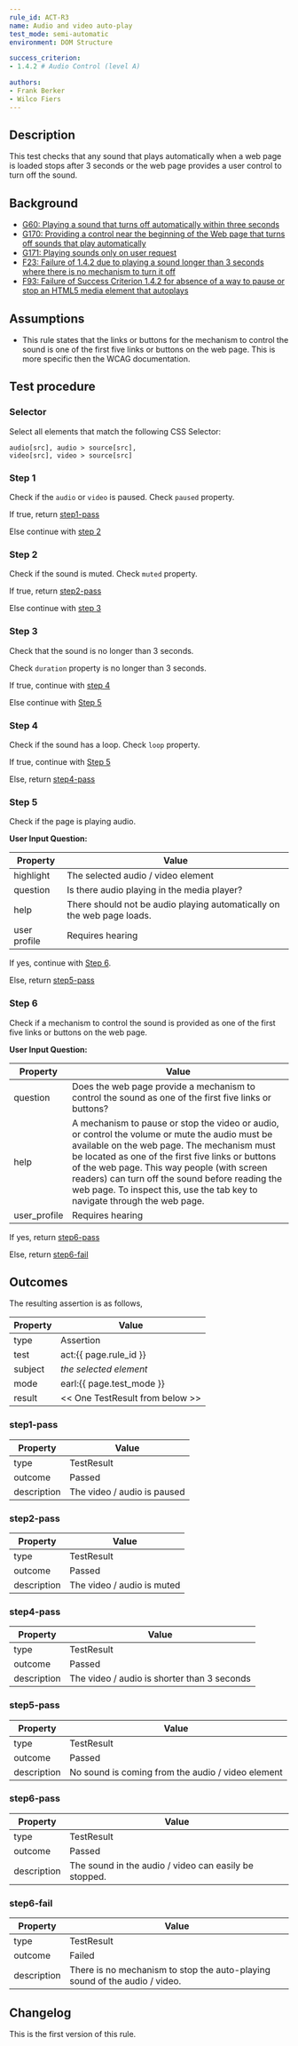 ```yaml
---
rule_id: ACT-R3
name: Audio and video auto-play
test_mode: semi-automatic
environment: DOM Structure

success_criterion:
- 1.4.2 # Audio Control (level A)

authors:
- Frank Berker
- Wilco Fiers
---
```


## Description

This test checks that any sound that plays automatically when a web page is loaded stops after 3 seconds or the web page provides a user control to turn off the sound.

## Background

- [G60: Playing a sound that turns off automatically within three seconds](http://www.w3.org/TR/2014/NOTE-WCAG20-TECHS-20140916/G60)
- [G170: Providing a control near the beginning of the Web page that turns off sounds that play automatically](http://www.w3.org/TR/2014/NOTE-WCAG20-TECHS-20140916/G170)
- [G171: Playing sounds only on user request](http://www.w3.org/TR/2014/NOTE-WCAG20-TECHS-20140916/G171)
- [F23: Failure of 1.4.2 due to playing a sound longer than 3 seconds where there is no mechanism to turn it off](http://www.w3.org/TR/2014/NOTE-WCAG20-TECHS-20140916/F23)
- [F93: Failure of Success Criterion 1.4.2 for absence of a way to pause or stop an HTML5 media element that autoplays](http://www.w3.org/TR/2014/NOTE-WCAG20-TECHS-20140916/F93)

## Assumptions

- This rule states that the links or buttons for the mechanism to control the sound is one of the first five links or buttons on the web page. This is more specific then the WCAG documentation.

## Test procedure

### Selector

Select all elements that match the following CSS Selector:

    audio[src], audio > source[src],
    video[src], video > source[src]

### Step 1

Check if the `audio` or `video` is paused. Check `paused` property.

If true, return [step1-pass](#step1-pass)

Else continue with [step 2](#step-2)

### Step 2

Check if the sound is muted. Check `muted` property.

If true, return [step2-pass](#step2-pass)

Else continue with [step 3](#step-3)

### Step 3

Check that the sound is no longer than 3 seconds.

Check `duration` property is no longer than 3 seconds.

If true, continue with [step 4](#step-4)

Else continue with [Step 5](#step-5)

### Step 4

Check if the sound has a loop. Check `loop` property.

If true, continue with [Step 5](#step-5)

Else, return [step4-pass](#step4-pass)

### Step 5

Check if the page is playing audio.

**User Input Question:**

| Property     | Value
|--------------|---------
| highlight    | The selected audio / video element
| question     | Is there audio playing in the media player?
| help         | There should not be audio playing automatically on the web page loads.
| user profile | Requires hearing

If yes, continue with [Step 6](#step-6).

Else, return [step5-pass](#step5-pass)

### Step 6

Check if a mechanism to control the sound is provided as one of the first five links or buttons on the web page.

**User Input Question:**

| Property     | Value
|--------------|---------
| question     | Does the web page provide a mechanism to control the sound as one of the first five links or buttons?
| help         | A mechanism to pause or stop the video or audio, or control the volume or mute the audio must be available on the web page. The mechanism must be located as one of the first five links or buttons of the web page. This way people (with screen readers) can turn off the sound before reading the web page. To inspect this, use the tab key to navigate through the web page.
| user_profile | Requires hearing

If yes, return [step6-pass](#step6-pass)

Else, return [step6-fail](#step6-fail)

## Outcomes

<div class="collapsing" markdown="1" id="outcome-data">

The resulting assertion is as follows,

| Property | Value
|----------|----------
| type     | Assertion
| test     | act:{{ page.rule_id }}
| subject  | *the selected element*
| mode     | earl:{{ page.test_mode }}
| result   | << One TestResult from below >>

### step1-pass

| Property    | Value
|-------------|----------
| type        | TestResult
| outcome     | Passed
| description | The video / audio is paused

### step2-pass

| Property    | Value
|-------------|----------
| type        | TestResult
| outcome     | Passed
| description | The video / audio is muted

### step4-pass

| Property    | Value
|-------------|----------
| type        | TestResult
| outcome     | Passed
| description | The video / audio is shorter than 3 seconds

### step5-pass

| Property    | Value
|-------------|----------
| type        | TestResult
| outcome     | Passed
| description | No sound is coming from the audio / video element

### step6-pass

| Property    | Value
|-------------|----------
| type        | TestResult
| outcome     | Passed
| description | The sound in the audio / video can easily be stopped.

### step6-fail

| Property    | Value
|-------------|----------
| type        | TestResult
| outcome     | Failed
| description | There is no mechanism to stop the auto-playing sound of the audio / video.

</div>

## Changelog

This is the first version of this rule.
